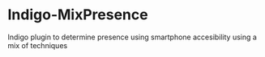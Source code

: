 # Indigo-MixPresence
Indigo plugin to determine presence using smartphone accesibility using a mix of techniques
